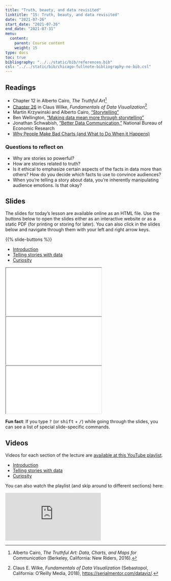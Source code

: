 ```yaml
---
title: "Truth, beauty, and data revisited"
linktitle: "15: Truth, beauty, and data revisited"
date: "2021-07-26"
start_date: "2021-07-26"
end_date: "2021-07-31"
menu:
  content:
    parent: Course content
    weight: 15
type: docs
toc: true
bibliography: "../../static/bib/references.bib"
csl: "../../static/bib/chicago-fullnote-bibliography-no-bib.csl"
---
```


## Readings

-   <i class="fas fa-book"></i> Chapter 12 in Alberto Cairo, *The Truthful Art*[^1]
-   <i class="fas fa-book"></i> [Chapter 26](https://serialmentor.com/dataviz/telling-a-story.html) in Claus Wilke, *Fundamentals of Data Visualization*[^2]
-   <i class="fas fa-file-pdf"></i> Martin Krzywinski and Alberto Cairo, [“Storytelling”](https://www.nature.com/articles/nmeth.2571.pdf)
-   <i class="fab fa-youtube"></i> Ben Wellington, [“Making data mean more through storytelling”](https://www.youtube.com/watch?v=6xsvGYIxJok)
-   <i class="fab fa-vimeo"></i> Jonathan Schwabish, [“Better Data Communication,”](https://vimeo.com/230757062) National Bureau of Economic Research
-   <i class="fas fa-external-link-square-alt"></i> [Why People Make Bad Charts (and What to Do When it Happens)](https://flowingdata.com/2018/06/28/why-people-make-bad-charts-and-what-to-do-when-it-happens/)

### Questions to reflect on

-   Why are stories so powerful?
-   How are stories related to truth?
-   Is it ethical to emphasize certain aspects of the facts in data more than others? How do you decide which facts to use to convince audiences?
-   When you’re telling a story about data, you’re inherently manipulating audience emotions. Is that okay?

## Slides

The slides for today’s lesson are available online as an HTML file. Use the buttons below to open the slides either as an interactive website or as a static PDF (for printing or storing for later). You can also click in the slides below and navigate through them with your left and right arrow keys.

{{% slide-buttons %}}

<ul class="nav nav-tabs" id="slide-tabs" role="tablist">
<li class="nav-item">
<a class="nav-link active" id="introduction-tab" data-toggle="tab" href="#introduction" role="tab" aria-controls="introduction" aria-selected="true">Introduction</a>
</li>
<li class="nav-item">
<a class="nav-link" id="telling-stories-with-data-tab" data-toggle="tab" href="#telling-stories-with-data" role="tab" aria-controls="telling-stories-with-data" aria-selected="false">Telling stories with data</a>
</li>
<li class="nav-item">
<a class="nav-link" id="curiosity-tab" data-toggle="tab" href="#curiosity" role="tab" aria-controls="curiosity" aria-selected="false">Curiosity</a>
</li>
</ul>

<div id="slide-tabs" class="tab-content">

<div id="introduction" class="tab-pane fade show active" role="tabpanel" aria-labelledby="introduction-tab">

<div class="embed-responsive embed-responsive-16by9">

<iframe class="embed-responsive-item" src="/slides/15-slides.html#1">
</iframe>

</div>

</div>

<div id="telling-stories-with-data" class="tab-pane fade" role="tabpanel" aria-labelledby="telling-stories-with-data-tab">

<div class="embed-responsive embed-responsive-16by9">

<iframe class="embed-responsive-item" src="/slides/15-slides.html#telling-stories">
</iframe>

</div>

</div>

<div id="curiosity" class="tab-pane fade" role="tabpanel" aria-labelledby="curiosity-tab">

<div class="embed-responsive embed-responsive-16by9">

<iframe class="embed-responsive-item" src="/slides/15-slides.html#curiosity">
</iframe>

</div>

</div>

</div>

<div class="fyi">

**Fun fact**: If you type <kbd>?</kbd> (or <kbd>shift</kbd> + <kbd>/</kbd>) while going through the slides, you can see a list of special slide-specific commands.

</div>

## Videos

Videos for each section of the lecture are [available at this YouTube playlist](https://www.youtube.com/playlist?list=PLS6tnpTr39sFYqZMtanRbtB1dKRBN2Rzt).

-   [Introduction](https://www.youtube.com/watch?v=TDP_G1RiUmQ&list=PLS6tnpTr39sFYqZMtanRbtB1dKRBN2Rzt)
-   [Telling stories with data](https://www.youtube.com/watch?v=UyVJlbZjwhY&list=PLS6tnpTr39sFYqZMtanRbtB1dKRBN2Rzt)
-   [Curiosity](https://www.youtube.com/watch?v=KHfF8zdxWzM&list=PLS6tnpTr39sFYqZMtanRbtB1dKRBN2Rzt)

You can also watch the playlist (and skip around to different sections) here:

<div class="embed-responsive embed-responsive-16by9">

<iframe class="embed-responsive-item" src="https://www.youtube.com/embed/playlist?list=PLS6tnpTr39sFYqZMtanRbtB1dKRBN2Rzt" frameborder="0" allow="accelerometer; autoplay; encrypted-media; gyroscope; picture-in-picture" allowfullscreen>
</iframe>

</div>

[^1]: Alberto Cairo, *The Truthful Art: Data, Charts, and Maps for Communication* (Berkeley, California: New Riders, 2016).

[^2]: Claus E. Wilke, *Fundamentals of Data Visualization* (Sebastopol, California: O’Reilly Media, 2018), <https://serialmentor.com/dataviz/>.
